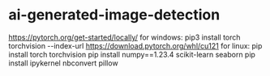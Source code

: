 # ai-generated-image-detection

https://pytorch.org/get-started/locally/
for windows:
pip3 install torch torchvision --index-url https://download.pytorch.org/whl/cu121 
for linux:
pip install torch torchvision
pip install numpy==1.23.4 scikit-learn seaborn
pip install ipykernel nbconvert pillow



